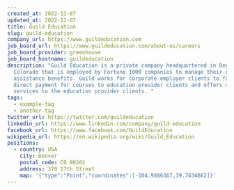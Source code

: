 ```yaml
---
created_at: 2022-12-07
updated_at: 2022-12-07
title: Guild Education
slug: guild-education
company_url: https://www.guildeducation.com
job_board_url: https://www.guildeducation.com/about-us/careers
job_board_provider: greenhouse
job_board_hostname: guildeducation
description: "Guild Education is a private company headquartered in Denver,
  Colorado that is employed by Fortune 1000 companies to manage their education
  assistance benefits. Guild works for corporate employer clients to facilitate
  direct payment for courses to education provider clients and offers marketing
  services to the education provider clients. "
tags:
  - example-tag
  - another-tag
twitter_url: https://twitter.com/guildeducation
linkedin_url: https://www.linkedin.com/company/guild-education
facebook_url: https://www.facebook.com/GuildEducation
wikipedia_url: https://en.wikipedia.org/wiki/Guild_Education
positions:
  - country: USA
    city: Denver
    postal_code: CO 80202
    address: 370 17th Street
    map: '{"type":"Point","coordinates":[-104.9886367,39.7434862]}'
---
```


